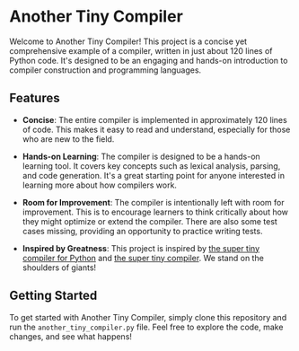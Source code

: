 # Another Tiny Compiler

Welcome to Another Tiny Compiler! This project is a concise yet comprehensive example of a compiler, written in just about 120 lines of Python code. It's designed to be an engaging and hands-on introduction to compiler construction and programming languages.

## Features

* **Concise**: The entire compiler is implemented in approximately 120 lines of code. This makes it easy to read and understand, especially for those who are new to the field.

* **Hands-on Learning**: The compiler is designed to be a hands-on learning tool. It covers key concepts such as lexical analysis, parsing, and code generation. It's a great starting point for anyone interested in learning more about how compilers work.

* **Room for Improvement**: The compiler is intentionally left with room for improvement. This is to encourage learners to think critically about how they might optimize or extend the compiler. There are also some test cases missing, providing an opportunity to practice writing tests.

* **Inspired by Greatness**: This project is inspired by [the super tiny compiler for Python](https://github.com/josegomezr/the-super-tiny-compiler) and [the super tiny compiler](https://github.com/jamiebuilds/the-super-tiny-compiler). We stand on the shoulders of giants!

## Getting Started

To get started with Another Tiny Compiler, simply clone this repository and run the `another_tiny_compiler.py` file. Feel free to explore the code, make changes, and see what happens!

